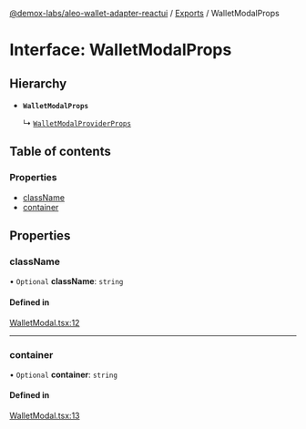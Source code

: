 [@demox-labs/aleo-wallet-adapter-reactui](../README.md) / [Exports](../modules.md) / WalletModalProps

# Interface: WalletModalProps

## Hierarchy

- **`WalletModalProps`**

  ↳ [`WalletModalProviderProps`](WalletModalProviderProps.md)

## Table of contents

### Properties

- [className](WalletModalProps.md#classname)
- [container](WalletModalProps.md#container)

## Properties

### className

• `Optional` **className**: `string`

#### Defined in

[WalletModal.tsx:12](https://github.com/demox-labs/aleo-wallet-adapter/blob/6db9271/packages/ui/src/WalletModal.tsx#L12)

___

### container

• `Optional` **container**: `string`

#### Defined in

[WalletModal.tsx:13](https://github.com/demox-labs/aleo-wallet-adapter/blob/6db9271/packages/ui/src/WalletModal.tsx#L13)
